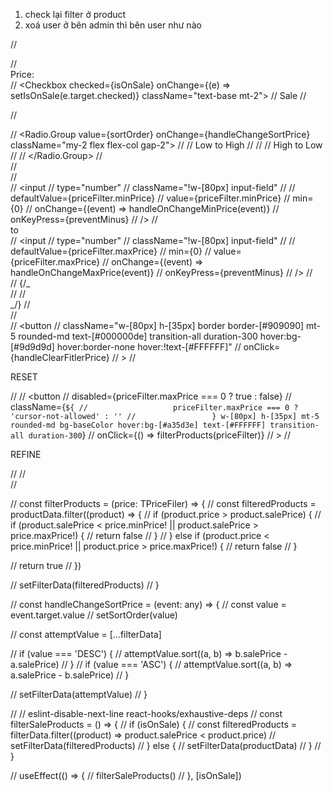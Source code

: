 1. check lại filter ở product
2. xoá user ở bên admin thì bên user như nào

// <div className="mt-5 ">
// <div className="text-[24px]">Price: </div>
// <Checkbox checked={isOnSale} onChange={(e) => setIsOnSale(e.target.checked)} className="text-base mt-2">
// Sale
// </Checkbox>

// <div>
// <Radio.Group value={sortOrder} onChange={handleChangeSortPrice} className="my-2 flex flex-col gap-2">
// <Radio value="ASC" className="text-base">
// Low to High
// </Radio>
// <Radio className="text-base" value="DESC">
// High to Low
// </Radio>
// </Radio.Group>
// </div>
// <div className="relative pt-4">
// <div className="flex py-2">
// <input
// type="number"
// className="!w-[80px] input-field"
// // defaultValue={priceFilter.minPrice}
// value={priceFilter.minPrice}
// min={0}
// onChange={(event) => handleOnChangeMinPrice(event)}
// onKeyPress={preventMinus}
// />
// <div className="px-3">to</div>
// <input
// type="number"
// className="!w-[80px] input-field"
// // defaultValue={priceFilter.maxPrice}
// min={0}
// value={priceFilter.maxPrice}
// onChange={(event) => handleOnChangeMaxPrice(event)}
// onKeyPress={preventMinus}
// />
// </div>
// {/_ <div className="absolute top-0 right-[90px] cursor-pointer">
// <CloseOutlined className="text-sm" />
// </div> _/}
// </div>
// <div className="flex gap-2">
// <button
// className="w-[80px] h-[35px] border border-[#909090] mt-5 rounded-md text-[#000000de] transition-all duration-300 hover:bg-[#9d9d9d] hover:border-none hover:!text-[#FFFFFF]"
// onClick={handleClearFitlerPrice}
// >
// <p className="text-sm ">RESET</p>
// </button>
// <button
// disabled={priceFilter.maxPrice === 0 ? true : false}
// className={`${
//                   priceFilter.maxPrice === 0 ? 'cursor-not-allowed' : ''
//                 } w-[80px] h-[35px] mt-5 rounded-md bg-baseColor hover:bg-[#a35d3e] text-[#FFFFFF] transition-all duration-300`}
// onClick={() => filterProducts(priceFilter)}
// >
// <p className="text-sm">REFINE</p>
// </button>
// </div>
// </div>

// const filterProducts = (price: TPriceFiler) => {
// const filteredProducts = productData.filter((product) => {
// if (product.price > product.salePrice) {
// if (product.salePrice < price.minPrice! || product.salePrice > price.maxPrice!) {
// return false
// }
// } else if (product.price < price.minPrice! || product.price > price.maxPrice!) {
// return false
// }

// return true
// })

// setFilterData(filteredProducts)
// }

// const handleChangeSortPrice = (event: any) => {
// const value = event.target.value
// setSortOrder(value)

// const attemptValue = [...filterData]

// if (value === 'DESC') {
// attemptValue.sort((a, b) => b.salePrice - a.salePrice)
// }
// if (value === 'ASC') {
// attemptValue.sort((a, b) => a.salePrice - b.salePrice)
// }

// setFilterData(attemptValue)
// }

// // eslint-disable-next-line react-hooks/exhaustive-deps
// const filterSaleProducts = () => {
// if (isOnSale) {
// const filteredProducts = filterData.filter((product) => product.salePrice < product.price)
// setFilterData(filteredProducts)
// } else {
// setFilterData(productData)
// }
// }

// useEffect(() => {
// filterSaleProducts()
// }, [isOnSale])
